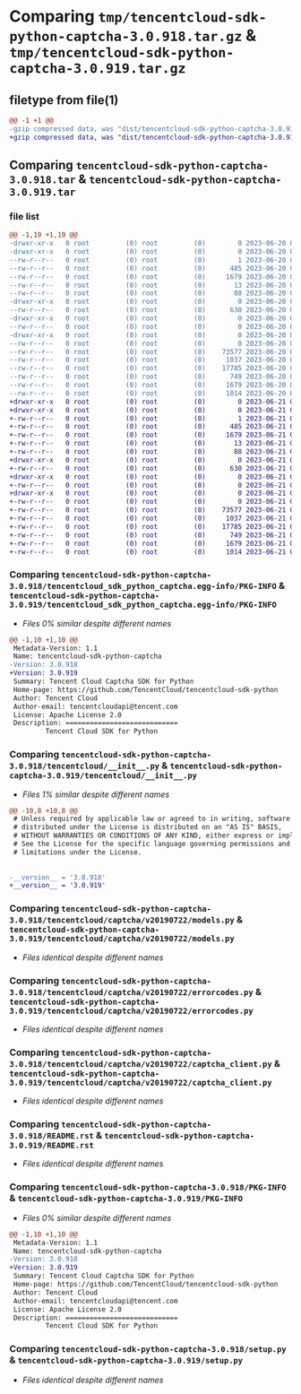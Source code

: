 # Comparing `tmp/tencentcloud-sdk-python-captcha-3.0.918.tar.gz` & `tmp/tencentcloud-sdk-python-captcha-3.0.919.tar.gz`

## filetype from file(1)

```diff
@@ -1 +1 @@
-gzip compressed data, was "dist/tencentcloud-sdk-python-captcha-3.0.918.tar", last modified: Tue Jun 20 02:34:40 2023, max compression
+gzip compressed data, was "dist/tencentcloud-sdk-python-captcha-3.0.919.tar", last modified: Wed Jun 21 00:19:10 2023, max compression
```

## Comparing `tencentcloud-sdk-python-captcha-3.0.918.tar` & `tencentcloud-sdk-python-captcha-3.0.919.tar`

### file list

```diff
@@ -1,19 +1,19 @@
-drwxr-xr-x   0 root         (0) root         (0)        0 2023-06-20 02:34:40.000000 tencentcloud-sdk-python-captcha-3.0.918/
-drwxr-xr-x   0 root         (0) root         (0)        0 2023-06-20 02:34:40.000000 tencentcloud-sdk-python-captcha-3.0.918/tencentcloud_sdk_python_captcha.egg-info/
--rw-r--r--   0 root         (0) root         (0)        1 2023-06-20 02:34:40.000000 tencentcloud-sdk-python-captcha-3.0.918/tencentcloud_sdk_python_captcha.egg-info/dependency_links.txt
--rw-r--r--   0 root         (0) root         (0)      485 2023-06-20 02:34:40.000000 tencentcloud-sdk-python-captcha-3.0.918/tencentcloud_sdk_python_captcha.egg-info/SOURCES.txt
--rw-r--r--   0 root         (0) root         (0)     1679 2023-06-20 02:34:40.000000 tencentcloud-sdk-python-captcha-3.0.918/tencentcloud_sdk_python_captcha.egg-info/PKG-INFO
--rw-r--r--   0 root         (0) root         (0)       13 2023-06-20 02:34:40.000000 tencentcloud-sdk-python-captcha-3.0.918/tencentcloud_sdk_python_captcha.egg-info/top_level.txt
--rw-r--r--   0 root         (0) root         (0)       88 2023-06-20 02:34:40.000000 tencentcloud-sdk-python-captcha-3.0.918/setup.cfg
-drwxr-xr-x   0 root         (0) root         (0)        0 2023-06-20 02:34:40.000000 tencentcloud-sdk-python-captcha-3.0.918/tencentcloud/
--rw-r--r--   0 root         (0) root         (0)      630 2023-06-20 02:34:40.000000 tencentcloud-sdk-python-captcha-3.0.918/tencentcloud/__init__.py
-drwxr-xr-x   0 root         (0) root         (0)        0 2023-06-20 02:34:40.000000 tencentcloud-sdk-python-captcha-3.0.918/tencentcloud/captcha/
--rw-r--r--   0 root         (0) root         (0)        0 2023-06-20 02:34:40.000000 tencentcloud-sdk-python-captcha-3.0.918/tencentcloud/captcha/__init__.py
-drwxr-xr-x   0 root         (0) root         (0)        0 2023-06-20 02:34:40.000000 tencentcloud-sdk-python-captcha-3.0.918/tencentcloud/captcha/v20190722/
--rw-r--r--   0 root         (0) root         (0)        0 2023-06-20 02:34:40.000000 tencentcloud-sdk-python-captcha-3.0.918/tencentcloud/captcha/v20190722/__init__.py
--rw-r--r--   0 root         (0) root         (0)    73577 2023-06-20 02:34:40.000000 tencentcloud-sdk-python-captcha-3.0.918/tencentcloud/captcha/v20190722/models.py
--rw-r--r--   0 root         (0) root         (0)     1037 2023-06-20 02:34:40.000000 tencentcloud-sdk-python-captcha-3.0.918/tencentcloud/captcha/v20190722/errorcodes.py
--rw-r--r--   0 root         (0) root         (0)    17785 2023-06-20 02:34:40.000000 tencentcloud-sdk-python-captcha-3.0.918/tencentcloud/captcha/v20190722/captcha_client.py
--rw-r--r--   0 root         (0) root         (0)      749 2023-06-20 02:34:40.000000 tencentcloud-sdk-python-captcha-3.0.918/README.rst
--rw-r--r--   0 root         (0) root         (0)     1679 2023-06-20 02:34:40.000000 tencentcloud-sdk-python-captcha-3.0.918/PKG-INFO
--rw-r--r--   0 root         (0) root         (0)     1014 2023-06-20 02:34:40.000000 tencentcloud-sdk-python-captcha-3.0.918/setup.py
+drwxr-xr-x   0 root         (0) root         (0)        0 2023-06-21 00:19:10.000000 tencentcloud-sdk-python-captcha-3.0.919/
+drwxr-xr-x   0 root         (0) root         (0)        0 2023-06-21 00:19:10.000000 tencentcloud-sdk-python-captcha-3.0.919/tencentcloud_sdk_python_captcha.egg-info/
+-rw-r--r--   0 root         (0) root         (0)        1 2023-06-21 00:19:10.000000 tencentcloud-sdk-python-captcha-3.0.919/tencentcloud_sdk_python_captcha.egg-info/dependency_links.txt
+-rw-r--r--   0 root         (0) root         (0)      485 2023-06-21 00:19:10.000000 tencentcloud-sdk-python-captcha-3.0.919/tencentcloud_sdk_python_captcha.egg-info/SOURCES.txt
+-rw-r--r--   0 root         (0) root         (0)     1679 2023-06-21 00:19:10.000000 tencentcloud-sdk-python-captcha-3.0.919/tencentcloud_sdk_python_captcha.egg-info/PKG-INFO
+-rw-r--r--   0 root         (0) root         (0)       13 2023-06-21 00:19:10.000000 tencentcloud-sdk-python-captcha-3.0.919/tencentcloud_sdk_python_captcha.egg-info/top_level.txt
+-rw-r--r--   0 root         (0) root         (0)       88 2023-06-21 00:19:10.000000 tencentcloud-sdk-python-captcha-3.0.919/setup.cfg
+drwxr-xr-x   0 root         (0) root         (0)        0 2023-06-21 00:19:10.000000 tencentcloud-sdk-python-captcha-3.0.919/tencentcloud/
+-rw-r--r--   0 root         (0) root         (0)      630 2023-06-21 00:19:10.000000 tencentcloud-sdk-python-captcha-3.0.919/tencentcloud/__init__.py
+drwxr-xr-x   0 root         (0) root         (0)        0 2023-06-21 00:19:10.000000 tencentcloud-sdk-python-captcha-3.0.919/tencentcloud/captcha/
+-rw-r--r--   0 root         (0) root         (0)        0 2023-06-21 00:19:10.000000 tencentcloud-sdk-python-captcha-3.0.919/tencentcloud/captcha/__init__.py
+drwxr-xr-x   0 root         (0) root         (0)        0 2023-06-21 00:19:10.000000 tencentcloud-sdk-python-captcha-3.0.919/tencentcloud/captcha/v20190722/
+-rw-r--r--   0 root         (0) root         (0)        0 2023-06-21 00:19:10.000000 tencentcloud-sdk-python-captcha-3.0.919/tencentcloud/captcha/v20190722/__init__.py
+-rw-r--r--   0 root         (0) root         (0)    73577 2023-06-21 00:19:10.000000 tencentcloud-sdk-python-captcha-3.0.919/tencentcloud/captcha/v20190722/models.py
+-rw-r--r--   0 root         (0) root         (0)     1037 2023-06-21 00:19:10.000000 tencentcloud-sdk-python-captcha-3.0.919/tencentcloud/captcha/v20190722/errorcodes.py
+-rw-r--r--   0 root         (0) root         (0)    17785 2023-06-21 00:19:10.000000 tencentcloud-sdk-python-captcha-3.0.919/tencentcloud/captcha/v20190722/captcha_client.py
+-rw-r--r--   0 root         (0) root         (0)      749 2023-06-21 00:19:10.000000 tencentcloud-sdk-python-captcha-3.0.919/README.rst
+-rw-r--r--   0 root         (0) root         (0)     1679 2023-06-21 00:19:10.000000 tencentcloud-sdk-python-captcha-3.0.919/PKG-INFO
+-rw-r--r--   0 root         (0) root         (0)     1014 2023-06-21 00:19:10.000000 tencentcloud-sdk-python-captcha-3.0.919/setup.py
```

### Comparing `tencentcloud-sdk-python-captcha-3.0.918/tencentcloud_sdk_python_captcha.egg-info/PKG-INFO` & `tencentcloud-sdk-python-captcha-3.0.919/tencentcloud_sdk_python_captcha.egg-info/PKG-INFO`

 * *Files 0% similar despite different names*

```diff
@@ -1,10 +1,10 @@
 Metadata-Version: 1.1
 Name: tencentcloud-sdk-python-captcha
-Version: 3.0.918
+Version: 3.0.919
 Summary: Tencent Cloud Captcha SDK for Python
 Home-page: https://github.com/TencentCloud/tencentcloud-sdk-python
 Author: Tencent Cloud
 Author-email: tencentcloudapi@tencent.com
 License: Apache License 2.0
 Description: ============================
         Tencent Cloud SDK for Python
```

### Comparing `tencentcloud-sdk-python-captcha-3.0.918/tencentcloud/__init__.py` & `tencentcloud-sdk-python-captcha-3.0.919/tencentcloud/__init__.py`

 * *Files 1% similar despite different names*

```diff
@@ -10,8 +10,8 @@
 # Unless required by applicable law or agreed to in writing, software
 # distributed under the License is distributed on an "AS IS" BASIS,
 # WITHOUT WARRANTIES OR CONDITIONS OF ANY KIND, either express or implied.
 # See the License for the specific language governing permissions and
 # limitations under the License.
 
 
-__version__ = '3.0.918'
+__version__ = '3.0.919'
```

### Comparing `tencentcloud-sdk-python-captcha-3.0.918/tencentcloud/captcha/v20190722/models.py` & `tencentcloud-sdk-python-captcha-3.0.919/tencentcloud/captcha/v20190722/models.py`

 * *Files identical despite different names*

### Comparing `tencentcloud-sdk-python-captcha-3.0.918/tencentcloud/captcha/v20190722/errorcodes.py` & `tencentcloud-sdk-python-captcha-3.0.919/tencentcloud/captcha/v20190722/errorcodes.py`

 * *Files identical despite different names*

### Comparing `tencentcloud-sdk-python-captcha-3.0.918/tencentcloud/captcha/v20190722/captcha_client.py` & `tencentcloud-sdk-python-captcha-3.0.919/tencentcloud/captcha/v20190722/captcha_client.py`

 * *Files identical despite different names*

### Comparing `tencentcloud-sdk-python-captcha-3.0.918/README.rst` & `tencentcloud-sdk-python-captcha-3.0.919/README.rst`

 * *Files identical despite different names*

### Comparing `tencentcloud-sdk-python-captcha-3.0.918/PKG-INFO` & `tencentcloud-sdk-python-captcha-3.0.919/PKG-INFO`

 * *Files 0% similar despite different names*

```diff
@@ -1,10 +1,10 @@
 Metadata-Version: 1.1
 Name: tencentcloud-sdk-python-captcha
-Version: 3.0.918
+Version: 3.0.919
 Summary: Tencent Cloud Captcha SDK for Python
 Home-page: https://github.com/TencentCloud/tencentcloud-sdk-python
 Author: Tencent Cloud
 Author-email: tencentcloudapi@tencent.com
 License: Apache License 2.0
 Description: ============================
         Tencent Cloud SDK for Python
```

### Comparing `tencentcloud-sdk-python-captcha-3.0.918/setup.py` & `tencentcloud-sdk-python-captcha-3.0.919/setup.py`

 * *Files identical despite different names*

